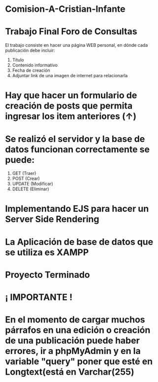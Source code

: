 # Comision-A-Cristian-Infante
# Trabajo Final Foro de Consultas 
El trabajo consiste en hacer una página WEB personal, en dónde cada publicación debe incluir:
1) Título
2) Contenido informativo
3) Fecha de creación
4) Adjuntar link de una imagen de internet para relacionarla
# Hay que hacer un formulario de creación de posts que permita ingresar los item anteriores (↑)
# Se realizó el servidor y la base de datos funcionan correctamente se puede:
1) GET (Traer)
2) POST (Crear)
3) UPDATE (Modificar)
4) DELETE (Eliminar)
# Implementando EJS para hacer un Server Side Rendering
# La Aplicación de base de datos que se utiliza es XAMPP
# Proyecto Terminado
# ¡ IMPORTANTE !
# En el momento de cargar muchos párrafos en una edición o creación de una publicación puede haber errores, ir a phpMyAdmin y en la variable "query" poner que esté en Longtext(está en Varchar(255)
